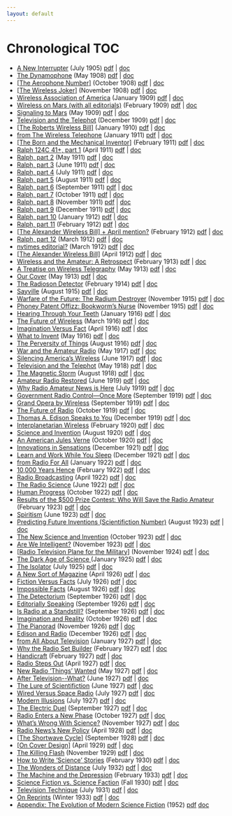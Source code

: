```yaml
---
layout: default
---
```


# Chronological TOC

- [A New Interrupter](http://gernsback.wythoff.net/190507_a_new_interrupter.html) (July 1905)	[pdf](https://github.com/gwijthoff/perversity_of_things/blob/gh-pages/typeset_drafts/190507_a_new_interrupter.pdf?raw=true) \| [doc](https://github.com/gwijthoff/perversity_of_things/blob/gh-pages/typeset_drafts/190507_a_new_interrupter.docx)
- [The Dynamophone](http://gernsback.wythoff.net/190805_the_dynamophone.html) (May 1908)	[pdf](https://github.com/gwijthoff/perversity_of_things/blob/gh-pages/typeset_drafts/190805_the_dynamophone.pdf?raw=true) \| [doc](https://github.com/gwijthoff/perversity_of_things/blob/gh-pages/typeset_drafts/190805_the_dynamophone.docx)
- [\[The Aerophone Number\]](http://gernsback.wythoff.net/190810_the_aerophone_number.html) (October 1908)	[pdf](https://github.com/gwijthoff/perversity_of_things/blob/gh-pages/typeset_drafts/190810_the_aerophone_number.pdf?raw=true) \| [doc](https://github.com/gwijthoff/perversity_of_things/blob/gh-pages/typeset_drafts/190810_the_aerophone_number.docx)
- [\[The Wireless Joker\]](http://gernsback.wythoff.net/190811_the_wireless_joker.html) (November 1908)	[pdf](https://github.com/gwijthoff/perversity_of_things/blob/gh-pages/typeset_drafts/190811_the_wireless_joker.pdf?raw=true) \| [doc](https://github.com/gwijthoff/perversity_of_things/blob/gh-pages/typeset_drafts/190811_the_wireless_joker.docx)
- [Wireless Association of America](http://gernsback.wythoff.net/190901_wireless_association.html) (January 1909)	[pdf](https://github.com/gwijthoff/perversity_of_things/blob/gh-pages/typeset_drafts/190901_wireless_association.pdf?raw=true) \| [doc](https://github.com/gwijthoff/perversity_of_things/blob/gh-pages/typeset_drafts/190901_wireless_association.docx)
- [Wireless on Mars (with all editorials)](http://gernsback.wythoff.net/190902_editorials.html) (February 1909)	[pdf](https://github.com/gwijthoff/perversity_of_things/blob/gh-pages/typeset_drafts/190902_editorials.pdf?raw=true) \| [doc](https://github.com/gwijthoff/perversity_of_things/blob/gh-pages/typeset_drafts/190902_editorials.docx)
- [Signaling to Mars](http://gernsback.wythoff.net/190905_signaling_to_mars.html) (May 1909)	[pdf](https://github.com/gwijthoff/perversity_of_things/blob/gh-pages/typeset_drafts/190905_signaling_to_mars.pdf?raw=true) \| [doc](https://github.com/gwijthoff/perversity_of_things/blob/gh-pages/typeset_drafts/190905_signaling_to_mars.docx)
- [Television and the Telephot](http://gernsback.wythoff.net/190912_television_and_the_telephot.html) (December 1909)	[pdf](https://github.com/gwijthoff/perversity_of_things/blob/gh-pages/typeset_drafts/190912_television_and_the_telephot.pdf?raw=true) \| [doc](https://github.com/gwijthoff/perversity_of_things/blob/gh-pages/typeset_drafts/190912_television_and_the_telephot.docx)
- [\[The Roberts Wireless Bill\]](http://gernsback.wythoff.net/191001_roberts_wireless_bill.html) (January 1910)	[pdf](https://github.com/gwijthoff/perversity_of_things/blob/gh-pages/typeset_drafts/191001_roberts_wireless_bill.pdf?raw=true) \| [doc](https://github.com/gwijthoff/perversity_of_things/blob/gh-pages/typeset_drafts/191001_roberts_wireless_bill.docx)
- [from The Wireless Telephone](http://gernsback.wythoff.net/191100_the_wireless_telephone.html) (January 1911)	[pdf](https://github.com/gwijthoff/perversity_of_things/blob/gh-pages/typeset_drafts/191100_the_wireless_telephone.pdf?raw=true) \| [doc](https://github.com/gwijthoff/perversity_of_things/blob/gh-pages/typeset_drafts/191100_the_wireless_telephone.docx)
- [\[The Born and the Mechanical Inventor\]](http://gernsback.wythoff.net/191102_born_and_mechanical_inventor.html) (February 1911)	[pdf](https://github.com/gwijthoff/perversity_of_things/blob/gh-pages/typeset_drafts/191102_born_and_mechanical_inventor.pdf?raw=true) \| [doc](https://github.com/gwijthoff/perversity_of_things/blob/gh-pages/typeset_drafts/191102_born_and_mechanical_inventor.docx)
- [Ralph 124C 41+, part 1](http://gernsback.wythoff.net/191104_ralph1.html) (April 1911)	[pdf](https://github.com/gwijthoff/perversity_of_things/blob/gh-pages/typeset_drafts/191104_ralph1.pdf?raw=true) \| [doc](https://github.com/gwijthoff/perversity_of_things/blob/gh-pages/typeset_drafts/191104_ralph1.docx)
- [Ralph, part 2](http://gernsback.wythoff.net/191105_ralph2.html) (May 1911)	[pdf](https://github.com/gwijthoff/perversity_of_things/blob/gh-pages/typeset_drafts/191105_ralph2.pdf?raw=true) \| [doc](https://github.com/gwijthoff/perversity_of_things/blob/gh-pages/typeset_drafts/191105_ralph2.docx)
- [Ralph, part 3](http://gernsback.wythoff.net/191106_ralph3.html) (June 1911)	[pdf](https://github.com/gwijthoff/perversity_of_things/blob/gh-pages/typeset_drafts/191106_ralph3.pdf?raw=true) \| [doc](https://github.com/gwijthoff/perversity_of_things/blob/gh-pages/typeset_drafts/191106_ralph3.docx)
- [Ralph, part 4](http://gernsback.wythoff.net/191107_ralph4.html) (July 1911)	[pdf](https://github.com/gwijthoff/perversity_of_things/blob/gh-pages/typeset_drafts/191107_ralph4.pdf?raw=true) \| [doc](https://github.com/gwijthoff/perversity_of_things/blob/gh-pages/typeset_drafts/191107_ralph4.docx)
- [Ralph, part 5](http://gernsback.wythoff.net/191108_ralph5.html) (August 1911)	[pdf](https://github.com/gwijthoff/perversity_of_things/blob/gh-pages/typeset_drafts/191108_ralph5.pdf?raw=true) \| [doc](https://github.com/gwijthoff/perversity_of_things/blob/gh-pages/typeset_drafts/191108_ralph5.docx)
- [Ralph, part 6](http://gernsback.wythoff.net/191109_ralph6.html) (September 1911)	[pdf](https://github.com/gwijthoff/perversity_of_things/blob/gh-pages/typeset_drafts/191109_ralph6.pdf?raw=true) \| [doc](https://github.com/gwijthoff/perversity_of_things/blob/gh-pages/typeset_drafts/191109_ralph6.docx)
- [Ralph, part 7](http://gernsback.wythoff.net/191110_ralph7.html) (October 1911)	[pdf](https://github.com/gwijthoff/perversity_of_things/blob/gh-pages/typeset_drafts/191110_ralph7.pdf?raw=true) \| [doc](https://github.com/gwijthoff/perversity_of_things/blob/gh-pages/typeset_drafts/191110_ralph7.docx)
- [Ralph, part 8](http://gernsback.wythoff.net/191111_ralph8.html) (November 1911)	[pdf](https://github.com/gwijthoff/perversity_of_things/blob/gh-pages/typeset_drafts/191111_ralph8.pdf?raw=true) \| [doc](https://github.com/gwijthoff/perversity_of_things/blob/gh-pages/typeset_drafts/191111_ralph8.docx)
- [Ralph, part 9](http://gernsback.wythoff.net/191112_ralph9.html) (December 1911)	[pdf](https://github.com/gwijthoff/perversity_of_things/blob/gh-pages/typeset_drafts/191112_ralph9.pdf?raw=true) \| [doc](https://github.com/gwijthoff/perversity_of_things/blob/gh-pages/typeset_drafts/191112_ralph9.docx)
- [Ralph, part 10](http://gernsback.wythoff.net/191201_ralph10.html) (January 1912)	[pdf](https://github.com/gwijthoff/perversity_of_things/blob/gh-pages/typeset_drafts/191201_ralph10.pdf?raw=true) \| [doc](https://github.com/gwijthoff/perversity_of_things/blob/gh-pages/typeset_drafts/191201_ralph10.docx)
- [Ralph, part 11](http://gernsback.wythoff.net/191202_ralph11.html) (February 1912)	[pdf](https://github.com/gwijthoff/perversity_of_things/blob/gh-pages/typeset_drafts/191202_ralph11.pdf?raw=true) \| [doc](https://github.com/gwijthoff/perversity_of_things/blob/gh-pages/typeset_drafts/191202_ralph11.docx)
- [\[The Alexander Wireless Bill\] + April mention?](http://gernsback.wythoff.net/191202_alexander_wireless_bill.html) (February 1912)	[pdf](https://github.com/gwijthoff/perversity_of_things/blob/gh-pages/typeset_drafts/191202_alexander_wireless_bill.pdf?raw=true) \| [doc](https://github.com/gwijthoff/perversity_of_things/blob/gh-pages/typeset_drafts/191202_alexander_wireless_bill.docx)
- [Ralph, part 12](http://gernsback.wythoff.net/191203_ralph12.html) (March 1912)	[pdf](https://github.com/gwijthoff/perversity_of_things/blob/gh-pages/typeset_drafts/191203_ralph12.pdf?raw=true) \| [doc](https://github.com/gwijthoff/perversity_of_things/blob/gh-pages/typeset_drafts/191203_ralph12.docx)
- [nytimes editorial?](http://gernsback.wythoff.net/191203_nytimes_editorial.html) (March 1912)	[pdf](https://github.com/gwijthoff/perversity_of_things/blob/gh-pages/typeset_drafts/191203_nytimes_editorial.pdf?raw=true) \| [doc](https://github.com/gwijthoff/perversity_of_things/blob/gh-pages/typeset_drafts/191203_nytimes_editorial.docx)
- [\[The Alexander Wireless Bill\]](http://gernsback.wythoff.net/191204_alexander_wireless_bill.html) (April 1912)	[pdf](https://github.com/gwijthoff/perversity_of_things/blob/gh-pages/typeset_drafts/191204_alexander_wireless_bill.pdf?raw=true) \| [doc](https://github.com/gwijthoff/perversity_of_things/blob/gh-pages/typeset_drafts/191204_alexander_wireless_bill.docx)
- [Wireless and the Amateur: A Retrospect](http://gernsback.wythoff.net/191302_wireless_and_the_amateur.html) (February 1913)	[pdf](https://github.com/gwijthoff/perversity_of_things/blob/gh-pages/typeset_drafts/191302_wireless_and_the_amateur.pdf?raw=true) \| [doc](https://github.com/gwijthoff/perversity_of_things/blob/gh-pages/typeset_drafts/191302_wireless_and_the_amateur.docx)
- [A Treatise on Wireless Telegraphy](http://gernsback.wythoff.net/191305_a_treatise_on_wireless.html) (May 1913)	[pdf](https://github.com/gwijthoff/perversity_of_things/blob/gh-pages/typeset_drafts/191305_a_treatise_on_wireless.pdf?raw=true) \| [doc](https://github.com/gwijthoff/perversity_of_things/blob/gh-pages/typeset_drafts/191305_a_treatise_on_wireless.docx)
- [Our Cover](http://gernsback.wythoff.net/191305_our_cover.html) (May 1913)	[pdf](https://github.com/gwijthoff/perversity_of_things/blob/gh-pages/typeset_drafts/191305_our_cover.pdf?raw=true) \| [doc](https://github.com/gwijthoff/perversity_of_things/blob/gh-pages/typeset_drafts/191305_our_cover.docx)
- [The Radioson Detector](http://gernsback.wythoff.net/191402_radioson_detector.html) (February 1914)	[pdf](https://github.com/gwijthoff/perversity_of_things/blob/gh-pages/typeset_drafts/191402_radioson_detector.pdf?raw=true) \| [doc](https://github.com/gwijthoff/perversity_of_things/blob/gh-pages/typeset_drafts/191402_radioson_detector.docx)
- [Sayville](http://gernsback.wythoff.net/191508_sayville.html) (August 1915)	[pdf](https://github.com/gwijthoff/perversity_of_things/blob/gh-pages/typeset_drafts/191508_sayville.pdf?raw=true) \| [doc](https://github.com/gwijthoff/perversity_of_things/blob/gh-pages/typeset_drafts/191508_sayville.docx)
- [Warfare of the Future: The Radium Destroyer](http://gernsback.wythoff.net/191511_warfare_of_future.html) (November 1915)	[pdf](https://github.com/gwijthoff/perversity_of_things/blob/gh-pages/typeset_drafts/191511_warfare_of_future.pdf?raw=true) \| [doc](https://github.com/gwijthoff/perversity_of_things/blob/gh-pages/typeset_drafts/191511_warfare_of_future.docx)
- [Phoney Patent Offizz: Bookworm’s Nurse](http://gernsback.wythoff.net/191511_bookworm.html) (November 1915)	[pdf](https://github.com/gwijthoff/perversity_of_things/blob/gh-pages/typeset_drafts/191511_bookworm.pdf?raw=true) \| [doc](https://github.com/gwijthoff/perversity_of_things/blob/gh-pages/typeset_drafts/191511_bookworm.docx)
- [Hearing Through Your Teeth](http://gernsback.wythoff.net/191601_hearing_through_teeth.html) (January 1916)	[pdf](https://github.com/gwijthoff/perversity_of_things/blob/gh-pages/typeset_drafts/191601_hearing_through_teeth.pdf?raw=true) \| [doc](https://github.com/gwijthoff/perversity_of_things/blob/gh-pages/typeset_drafts/191601_hearing_through_teeth.docx)
- [The Future of Wireless](http://gernsback.wythoff.net/191603_future_of_wireless.html) (March 1916)	[pdf](https://github.com/gwijthoff/perversity_of_things/blob/gh-pages/typeset_drafts/191603_future_of_wireless.pdf?raw=true) \| [doc](https://github.com/gwijthoff/perversity_of_things/blob/gh-pages/typeset_drafts/191603_future_of_wireless.docx)
- [Imagination Versus Fact](http://gernsback.wythoff.net/191604_imagination_versus_facts.html) (April 1916)	[pdf](https://github.com/gwijthoff/perversity_of_things/blob/gh-pages/typeset_drafts/191604_imagination_versus_facts.pdf?raw=true) \| [doc](https://github.com/gwijthoff/perversity_of_things/blob/gh-pages/typeset_drafts/191604_imagination_versus_facts.docx)
- [What to Invent](http://gernsback.wythoff.net/191605_what_to_invent.html) (May 1916)	[pdf](https://github.com/gwijthoff/perversity_of_things/blob/gh-pages/typeset_drafts/191605_what_to_invent.pdf?raw=true) \| [doc](https://github.com/gwijthoff/perversity_of_things/blob/gh-pages/typeset_drafts/191605_what_to_invent.docx)
- [The Perversity of Things](http://gernsback.wythoff.net/191608_the_perversity_of_things.html) (August 1916)	[pdf](https://github.com/gwijthoff/perversity_of_things/blob/gh-pages/typeset_drafts/191608_the_perversity_of_things.pdf?raw=true) \| [doc](https://github.com/gwijthoff/perversity_of_things/blob/gh-pages/typeset_drafts/191608_the_perversity_of_things.docx)
- [War and the Amateur Radio](http://gernsback.wythoff.net/191705_war_and_the_radio_amateur.html) (May 1917)	[pdf](https://github.com/gwijthoff/perversity_of_things/blob/gh-pages/typeset_drafts/191705_war_and_the_radio_amateur.pdf?raw=true) \| [doc](https://github.com/gwijthoff/perversity_of_things/blob/gh-pages/typeset_drafts/191705_war_and_the_radio_amateur.docx)
- [Silencing America’s Wireless](http://gernsback.wythoff.net/191706_silencing_americas_wireless.html) (June 1917)	[pdf](https://github.com/gwijthoff/perversity_of_things/blob/gh-pages/typeset_drafts/191706_silencing_americas_wireless.pdf?raw=true) \| [doc](https://github.com/gwijthoff/perversity_of_things/blob/gh-pages/typeset_drafts/191706_silencing_americas_wireless.docx)
- [Television and the Telephot](http://gernsback.wythoff.net/191805_television_and_telephot.html) (May 1918)	[pdf](https://github.com/gwijthoff/perversity_of_things/blob/gh-pages/typeset_drafts/191805_television_and_telephot.pdf?raw=true) \| [doc](https://github.com/gwijthoff/perversity_of_things/blob/gh-pages/typeset_drafts/191805_television_and_telephot.docx)
- [The Magnetic Storm](http://gernsback.wythoff.net/191808_magnetic_storm.html) (August 1918)	[pdf](https://github.com/gwijthoff/perversity_of_things/blob/gh-pages/typeset_drafts/191808_magnetic_storm.pdf?raw=true) \| [doc](https://github.com/gwijthoff/perversity_of_things/blob/gh-pages/typeset_drafts/191808_magnetic_storm.docx)
- [Amateur Radio Restored](http://gernsback.wythoff.net/191906_amateur_radio_restored.html) (June 1919)	[pdf](https://github.com/gwijthoff/perversity_of_things/blob/gh-pages/typeset_drafts/191906_amateur_radio_restored.pdf?raw=true) \| [doc](https://github.com/gwijthoff/perversity_of_things/blob/gh-pages/typeset_drafts/191906_amateur_radio_restored.docx)
- [Why Radio Amateur News is Here](http://gernsback.wythoff.net/191907_why_radio_news.html) (July 1919)	[pdf](https://github.com/gwijthoff/perversity_of_things/blob/gh-pages/typeset_drafts/191907_why_radio_news.pdf?raw=true) \| [doc](https://github.com/gwijthoff/perversity_of_things/blob/gh-pages/typeset_drafts/191907_why_radio_news.docx)
- [Government Radio Control—Once More](http://gernsback.wythoff.net/191909_government_radio_control.html) (September 1919)	[pdf](https://github.com/gwijthoff/perversity_of_things/blob/gh-pages/typeset_drafts/191909_government_radio_control.pdf?raw=true) \| [doc](https://github.com/gwijthoff/perversity_of_things/blob/gh-pages/typeset_drafts/191909_government_radio_control.docx)
- [Grand Opera by Wireless](http://gernsback.wythoff.net/191909_opera_by_wireless.html) (September 1919)	[pdf](https://github.com/gwijthoff/perversity_of_things/blob/gh-pages/typeset_drafts/191909_opera_by_wireless.pdf?raw=true) \| [doc](https://github.com/gwijthoff/perversity_of_things/blob/gh-pages/typeset_drafts/191909_opera_by_wireless.docx)
- [The Future of Radio](http://gernsback.wythoff.net/191910_future_of_radio.html) (October 1919)	[pdf](https://github.com/gwijthoff/perversity_of_things/blob/gh-pages/typeset_drafts/191910_future_of_radio.pdf?raw=true) \| [doc](https://github.com/gwijthoff/perversity_of_things/blob/gh-pages/typeset_drafts/191910_future_of_radio.docx)
- [Thomas A. Edison Speaks to You](http://gernsback.wythoff.net/191912_edison_speaks.html) (December 1919)	[pdf](https://github.com/gwijthoff/perversity_of_things/blob/gh-pages/typeset_drafts/191912_edison_speaks.pdf?raw=true) \| [doc](https://github.com/gwijthoff/perversity_of_things/blob/gh-pages/typeset_drafts/191912_edison_speaks.docx)
- [Interplanetarian Wireless](http://gernsback.wythoff.net/192002_interplanetarian_wireless.html) (February 1920)	[pdf](https://github.com/gwijthoff/perversity_of_things/blob/gh-pages/typeset_drafts/192002_interplanetarian_wireless.pdf?raw=true) \| [doc](https://github.com/gwijthoff/perversity_of_things/blob/gh-pages/typeset_drafts/192002_interplanetarian_wireless.docx)
- [Science and Invention](http://gernsback.wythoff.net/192008_science_and_invention.html) (August 1920)	[pdf](https://github.com/gwijthoff/perversity_of_things/blob/gh-pages/typeset_drafts/192008_science_and_invention.pdf?raw=true) \| [doc](https://github.com/gwijthoff/perversity_of_things/blob/gh-pages/typeset_drafts/192008_science_and_invention.docx)
- [An American Jules Verne](http://gernsback.wythoff.net/192010_an_american_jules_verne.html) (October 1920)	[pdf](https://github.com/gwijthoff/perversity_of_things/blob/gh-pages/typeset_drafts/192010_an_american_jules_verne.pdf?raw=true) \| [doc](https://github.com/gwijthoff/perversity_of_things/blob/gh-pages/typeset_drafts/192010_an_american_jules_verne.docx)
- [Innovations in Sensations](http://gernsback.wythoff.net/192112_innovations_in_sensations.html) (December 1921)	[pdf](https://github.com/gwijthoff/perversity_of_things/blob/gh-pages/typeset_drafts/192112_innovations_in_sensations.pdf?raw=true) \| [doc](https://github.com/gwijthoff/perversity_of_things/blob/gh-pages/typeset_drafts/192112_innovations_in_sensations.docx)
- [Learn and Work While You Sleep](http://gernsback.wythoff.net/192112_learn_while_you_sleep.html) (December 1921)	[pdf](https://github.com/gwijthoff/perversity_of_things/blob/gh-pages/typeset_drafts/192112_learn_while_you_sleep.pdf?raw=true) \| [doc](https://github.com/gwijthoff/perversity_of_things/blob/gh-pages/typeset_drafts/192112_learn_while_you_sleep.docx)
- [from Radio For All](http://gernsback.wythoff.net/192200_radio_for_all.html) (January 1922)	[pdf](https://github.com/gwijthoff/perversity_of_things/blob/gh-pages/typeset_drafts/192200_radio_for_all.pdf?raw=true) \| [doc](https://github.com/gwijthoff/perversity_of_things/blob/gh-pages/typeset_drafts/192200_radio_for_all.docx)
- [10,000 Years Hence](http://gernsback.wythoff.net/192202_10k_years_hence.html) (February 1922)	[pdf](https://github.com/gwijthoff/perversity_of_things/blob/gh-pages/typeset_drafts/192202_10k_years_hence.pdf?raw=true) \| [doc](https://github.com/gwijthoff/perversity_of_things/blob/gh-pages/typeset_drafts/192202_10k_years_hence.docx)
- [Radio Broadcasting](http://gernsback.wythoff.net/192204_radio_broadcasting.html) (April 1922)	[pdf](https://github.com/gwijthoff/perversity_of_things/blob/gh-pages/typeset_drafts/192204_radio_broadcasting.pdf?raw=true) \| [doc](https://github.com/gwijthoff/perversity_of_things/blob/gh-pages/typeset_drafts/192204_radio_broadcasting.docx)
- [The Radio Science](http://gernsback.wythoff.net/192206_the_radio_science.html) (June 1922)	[pdf](https://github.com/gwijthoff/perversity_of_things/blob/gh-pages/typeset_drafts/192206_the_radio_science.pdf?raw=true) \| [doc](https://github.com/gwijthoff/perversity_of_things/blob/gh-pages/typeset_drafts/192206_the_radio_science.docx)
- [Human Progress](http://gernsback.wythoff.net/192210_human_progress.html) (October 1922)	[pdf](https://github.com/gwijthoff/perversity_of_things/blob/gh-pages/typeset_drafts/192210_human_progress.pdf?raw=true) \| [doc](https://github.com/gwijthoff/perversity_of_things/blob/gh-pages/typeset_drafts/192210_human_progress.docx)
- [Results of the $500 Prize Contest: Who Will Save the Radio Amateur](http://gernsback.wythoff.net/1923_who_will_save_amateur.html) (February 1923)	[pdf](https://github.com/gwijthoff/perversity_of_things/blob/gh-pages/typeset_drafts/1923_who_will_save_amateur.pdf?raw=true) \| [doc](https://github.com/gwijthoff/perversity_of_things/blob/gh-pages/typeset_drafts/1923_who_will_save_amateur.docx)
- [Spiritism](http://gernsback.wythoff.net/192306_spiritism.html) (June 1923)	[pdf](https://github.com/gwijthoff/perversity_of_things/blob/gh-pages/typeset_drafts/192306_spiritism.pdf?raw=true) \| [doc](https://github.com/gwijthoff/perversity_of_things/blob/gh-pages/typeset_drafts/192306_spiritism.docx)
- [Predicting Future Inventions \(Scientifiction Number\)](http://gernsback.wythoff.net/192308_predicting_future_inventions.html) (August 1923)	[pdf](https://github.com/gwijthoff/perversity_of_things/blob/gh-pages/typeset_drafts/192308_predicting_future_inventions.pdf?raw=true) \| [doc](https://github.com/gwijthoff/perversity_of_things/blob/gh-pages/typeset_drafts/192308_predicting_future_inventions.docx)
- [The New Science and Invention](http://gernsback.wythoff.net/192310_new_si.html) (October 1923)	[pdf](https://github.com/gwijthoff/perversity_of_things/blob/gh-pages/typeset_drafts/192310_new_si.pdf?raw=true) \| [doc](https://github.com/gwijthoff/perversity_of_things/blob/gh-pages/typeset_drafts/192310_new_si.docx)
- [Are We Intelligent?](http://gernsback.wythoff.net/192311_are_we_intelligent.html) (November 1923)	[pdf](https://github.com/gwijthoff/perversity_of_things/blob/gh-pages/typeset_drafts/192311_are_we_intelligent.pdf?raw=true) \| [doc](https://github.com/gwijthoff/perversity_of_things/blob/gh-pages/typeset_drafts/192311_are_we_intelligent.docx)
- [\[Radio Television Plane for the Military\]](http://gernsback.wythoff.net/192411_radio_tv_plane.html) (November 1924)	[pdf](https://github.com/gwijthoff/perversity_of_things/blob/gh-pages/typeset_drafts/192411_radio_tv_plane.pdf?raw=true) \| [doc](https://github.com/gwijthoff/perversity_of_things/blob/gh-pages/typeset_drafts/192411_radio_tv_plane.docx)
- [The Dark Age of Science ](http://gernsback.wythoff.net/192501_dark_age_of_science.html) (January 1925)	[pdf](https://github.com/gwijthoff/perversity_of_things/blob/gh-pages/typeset_drafts/192501_dark_age_of_science.pdf?raw=true) \| [doc](https://github.com/gwijthoff/perversity_of_things/blob/gh-pages/typeset_drafts/192501_dark_age_of_science.docx)
- [The Isolator](http://gernsback.wythoff.net/192507_the_isolator.html) (July 1925) [pdf](https://github.com/gwijthoff/perversity_of_things/blob/gh-pages/typeset_drafts/192507_the_isolator.pdf?raw=true) \| [doc](https://github.com/gwijthoff/perversity_of_things/blob/gh-pages/typeset_drafts/192507_the_isolator.docx)
- [A New Sort of Magazine](http://gernsback.wythoff.net/192604_a_new_sort_of_magazine.html) (April 1926)	[pdf](https://github.com/gwijthoff/perversity_of_things/blob/gh-pages/typeset_drafts/192604_a_new_sort_of_magazine.pdf?raw=true) \| [doc](https://github.com/gwijthoff/perversity_of_things/blob/gh-pages/typeset_drafts/192604_a_new_sort_of_magazine.docx)
- [Fiction Versus Facts](http://gernsback.wythoff.net/192607_fiction_versus_facts.html) (July 1926)	[pdf](https://github.com/gwijthoff/perversity_of_things/blob/gh-pages/typeset_drafts/192607_fiction_versus_facts.pdf?raw=true) \| [doc](https://github.com/gwijthoff/perversity_of_things/blob/gh-pages/typeset_drafts/192607_fiction_versus_facts.docx)
- [Impossible Facts](http://gernsback.wythoff.net/192608_impossible_facts.html) (August 1926)	[pdf](https://github.com/gwijthoff/perversity_of_things/blob/gh-pages/typeset_drafts/192608_impossible_facts.pdf?raw=true) \| [doc](https://github.com/gwijthoff/perversity_of_things/blob/gh-pages/typeset_drafts/192608_impossible_facts.docx)
- [The Detectorium](http://gernsback.wythoff.net/192609_the_detectorium.html) (September 1926)	[pdf](https://github.com/gwijthoff/perversity_of_things/blob/gh-pages/typeset_drafts/192609_the_detectorium.pdf?raw=true) \| [doc](https://github.com/gwijthoff/perversity_of_things/blob/gh-pages/typeset_drafts/192609_the_detectorium.docx)
- [Editorially Speaking](http://gernsback.wythoff.net/192609_editorially_speaking.html) (September 1926)	[pdf](https://github.com/gwijthoff/perversity_of_things/blob/gh-pages/typeset_drafts/192609_editorially_speaking.pdf?raw=true) \| [doc](https://github.com/gwijthoff/perversity_of_things/blob/gh-pages/typeset_drafts/192609_editorially_speaking.docx)
- [Is Radio at a Standstill?](http://gernsback.wythoff.net/192609_is_radio_standstill.html) (September 1926)	[pdf](https://github.com/gwijthoff/perversity_of_things/blob/gh-pages/typeset_drafts/192609_is_radio_standstill.pdf?raw=true) \| [doc](https://github.com/gwijthoff/perversity_of_things/blob/gh-pages/typeset_drafts/192609_is_radio_standstill.docx)
- [Imagination and Reality](http://gernsback.wythoff.net/192610_imagination_and_reality.html) (October 1926)	[pdf](https://github.com/gwijthoff/perversity_of_things/blob/gh-pages/typeset_drafts/192610_imagination_and_reality.pdf?raw=true) \| [doc](https://github.com/gwijthoff/perversity_of_things/blob/gh-pages/typeset_drafts/192610_imagination_and_reality.docx)
- [The Pianorad](http://gernsback.wythoff.net/192611_the_pianorad.html) (November 1926)	[pdf](https://github.com/gwijthoff/perversity_of_things/blob/gh-pages/typeset_drafts/192611_the_pianorad.pdf?raw=true) \| [doc](https://github.com/gwijthoff/perversity_of_things/blob/gh-pages/typeset_drafts/192611_the_pianorad.docx)
- [Edison and Radio](http://gernsback.wythoff.net/192612_edison_and_radio.html) (December 1926)	[pdf](https://github.com/gwijthoff/perversity_of_things/blob/gh-pages/typeset_drafts/192612_edison_and_radio.pdf?raw=true) \| [doc](https://github.com/gwijthoff/perversity_of_things/blob/gh-pages/typeset_drafts/192612_edison_and_radio.docx)
- [from All About Television](http://gernsback.wythoff.net/192700_all_about_television.html) (January 1927)	[pdf](https://github.com/gwijthoff/perversity_of_things/blob/gh-pages/typeset_drafts/192700_all_about_television.pdf?raw=true) \| [doc](https://github.com/gwijthoff/perversity_of_things/blob/gh-pages/typeset_drafts/192700_all_about_television.docx)
- [Why the Radio Set Builder](http://gernsback.wythoff.net/192702_why_radio_set_builder.html) (February 1927)	[pdf](https://github.com/gwijthoff/perversity_of_things/blob/gh-pages/typeset_drafts/192702_why_radio_set_builder.pdf?raw=true) \| [doc](https://github.com/gwijthoff/perversity_of_things/blob/gh-pages/typeset_drafts/192702_why_radio_set_builder.docx)
- [Handicraft](http://gernsback.wythoff.net/192702_handicraft.html) (February 1927)	[pdf](https://github.com/gwijthoff/perversity_of_things/blob/gh-pages/typeset_drafts/192702_handicraft.pdf?raw=true) \| [doc](https://github.com/gwijthoff/perversity_of_things/blob/gh-pages/typeset_drafts/192702_handicraft.docx)
- [Radio Steps Out](http://gernsback.wythoff.net/192704_radio_steps_out.html) (April 1927)	[pdf](https://github.com/gwijthoff/perversity_of_things/blob/gh-pages/typeset_drafts/192704_radio_steps_out.pdf?raw=true) \| [doc](https://github.com/gwijthoff/perversity_of_things/blob/gh-pages/typeset_drafts/192704_radio_steps_out.docx)
- [New Radio ‘Things’ Wanted](http://gernsback.wythoff.net/192705_new_radio_things.html) (May 1927)	[pdf](https://github.com/gwijthoff/perversity_of_things/blob/gh-pages/typeset_drafts/192705_new_radio_things.pdf?raw=true) \| [doc](https://github.com/gwijthoff/perversity_of_things/blob/gh-pages/typeset_drafts/192705_new_radio_things.docx)
- [After Television--What?](http://gernsback.wythoff.net/192706_after_television_what.html) (June 1927)	[pdf](https://github.com/gwijthoff/perversity_of_things/blob/gh-pages/typeset_drafts/192706_after_television_what.pdf?raw=true) \| [doc](https://github.com/gwijthoff/perversity_of_things/blob/gh-pages/typeset_drafts/192706_after_television_what.docx)
- [The Lure of Scientifiction](http://gernsback.wythoff.net/192706_lure_of_scientifiction.html) (June 1927)	[pdf](https://github.com/gwijthoff/perversity_of_things/blob/gh-pages/typeset_drafts/192706_lure_of_scientifiction.pdf?raw=true) \| [doc](https://github.com/gwijthoff/perversity_of_things/blob/gh-pages/typeset_drafts/192706_lure_of_scientifiction.docx)
- [Wired Versus Space Radio](http://gernsback.wythoff.net/192707_wired_versus_space_radio.html) (July 1927)	[pdf](https://github.com/gwijthoff/perversity_of_things/blob/gh-pages/typeset_drafts/192707_wired_versus_space_radio.pdf?raw=true) \| [doc](https://github.com/gwijthoff/perversity_of_things/blob/gh-pages/typeset_drafts/192707_wired_versus_space_radio.docx)
- [Modern Illusions](http://gernsback.wythoff.net/192707_modern_illusions.html) (July 1927)	[pdf](https://github.com/gwijthoff/perversity_of_things/blob/gh-pages/typeset_drafts/192707_modern_illusions.pdf?raw=true) \| [doc](https://github.com/gwijthoff/perversity_of_things/blob/gh-pages/typeset_drafts/192707_modern_illusions.docx)
- [The Electric Duel](http://gernsback.wythoff.net/192709_electric_duel.html) (September 1927)	[pdf](https://github.com/gwijthoff/perversity_of_things/blob/gh-pages/typeset_drafts/192709_electric_duel.pdf?raw=true) \| [doc](https://github.com/gwijthoff/perversity_of_things/blob/gh-pages/typeset_drafts/192709_electric_duel.docx)
- [Radio Enters a New Phase](http://gernsback.wythoff.net/192710_radio_enters_new_phase.html) (October 1927)	[pdf](https://github.com/gwijthoff/perversity_of_things/blob/gh-pages/typeset_drafts/192710_radio_enters_new_phase.pdf?raw=true) \| [doc](https://github.com/gwijthoff/perversity_of_things/blob/gh-pages/typeset_drafts/192710_radio_enters_new_phase.docx)
- [What’s Wrong With Science?](http://gernsback.wythoff.net/192711_whats_wrong_with_science.html) (November 1927)	[pdf](https://github.com/gwijthoff/perversity_of_things/blob/gh-pages/typeset_drafts/192711_whats_wrong_with_science.pdf?raw=true) \| [doc](https://github.com/gwijthoff/perversity_of_things/blob/gh-pages/typeset_drafts/192711_whats_wrong_with_science.docx)
- [Radio News’s New Policy](http://gernsback.wythoff.net/192804_radio_news_new_policy.html) (April 1928)	[pdf](https://github.com/gwijthoff/perversity_of_things/blob/gh-pages/typeset_drafts/192804_radio_news_new_policy.pdf?raw=true) \| [doc](https://github.com/gwijthoff/perversity_of_things/blob/gh-pages/typeset_drafts/192804_radio_news_new_policy.docx)
- [\[The Shortwave Cycle\]](http://gernsback.wythoff.net/192809_shortwave_cycle.html) (September 1928)	[pdf](https://github.com/gwijthoff/perversity_of_things/blob/gh-pages/typeset_drafts/192809_shortwave_cycle.pdf?raw=true) \| [doc](https://github.com/gwijthoff/perversity_of_things/blob/gh-pages/typeset_drafts/192809_shortwave_cycle.docx)
- [\[On Cover Design\]](http://gernsback.wythoff.net/192904_on_cover_design.html) (April 1929)	[pdf](https://github.com/gwijthoff/perversity_of_things/blob/gh-pages/typeset_drafts/192904_on_cover_design.pdf?raw=true) \| [doc](https://github.com/gwijthoff/perversity_of_things/blob/gh-pages/typeset_drafts/192904_on_cover_design.docx)
- [The Killing Flash](http://gernsback.wythoff.net/192911_killing_flash.html) (November 1929)	[pdf](https://github.com/gwijthoff/perversity_of_things/blob/gh-pages/typeset_drafts/192911_killing_flash.pdf?raw=true) \| [doc](https://github.com/gwijthoff/perversity_of_things/blob/gh-pages/typeset_drafts/192911_killing_flash.docx)
- [How to Write ‘Science’ Stories](http://gernsback.wythoff.net/193002_how_to_write_science_stories.html) (February 1930)	[pdf](https://github.com/gwijthoff/perversity_of_things/blob/gh-pages/typeset_drafts/193002_how_to_write_science_stories.pdf?raw=true) \| [doc](https://github.com/gwijthoff/perversity_of_things/blob/gh-pages/typeset_drafts/193002_how_to_write_science_stories.docx)
- [The Wonders of Distance](http://gernsback.wythoff.net/193207_wonders_of_distance.html) (July 1932)	[pdf](https://github.com/gwijthoff/perversity_of_things/blob/gh-pages/typeset_drafts/193207_wonders_of_distance.pdf?raw=true) \| [doc](https://github.com/gwijthoff/perversity_of_things/blob/gh-pages/typeset_drafts/193207_wonders_of_distance.docx)
- [The Machine and the Depression](http://gernsback.wythoff.net/193302_machine_and_the_depression.html) (February 1933)	[pdf](https://github.com/gwijthoff/perversity_of_things/blob/gh-pages/typeset_drafts/193302_machine_and_the_depression.pdf?raw=true) \| [doc](https://github.com/gwijthoff/perversity_of_things/blob/gh-pages/typeset_drafts/193302_machine_and_the_depression.docx)
- [Science Fiction vs. Science Faction](http://gernsback.wythoff.net/193009_science_fiction_science_faction.html) (Fall 1930)	[pdf](https://github.com/gwijthoff/perversity_of_things/blob/gh-pages/typeset_drafts/193009_science_fiction_science_faction.pdf?raw=true) \| [doc](https://github.com/gwijthoff/perversity_of_things/blob/gh-pages/typeset_drafts/193009_science_fiction_science_faction.docx)
- [Television Technique](http://gernsback.wythoff.net/193107_television_technique.html) (July 1931) [pdf](https://github.com/gwijthoff/perversity_of_things/blob/gh-pages/typeset_drafts/193107_television_technique.pdf?raw=true) \| [doc](https://github.com/gwijthoff/perversity_of_things/blob/gh-pages/typeset_drafts/193107_television_technique.docx)
- [On Reprints](http://gernsback.wythoff.net/193312_on_reprints.html) (Winter 1933)	[pdf](https://github.com/gwijthoff/perversity_of_things/blob/gh-pages/typeset_drafts/193312_on_reprints.pdf?raw=true) \| [doc](https://github.com/gwijthoff/perversity_of_things/blob/gh-pages/typeset_drafts/193312_on_reprints.docx)
- [Appendix: The Evolution of Modern Science Fiction](http://gernsback.wythoff.net/195200_evolution_of_modern_sf.html) (1952)	[pdf](https://github.com/gwijthoff/perversity_of_things/blob/gh-pages/typeset_drafts/195200_evolution_of_modern_sf.docx) [doc](https://github.com/gwijthoff/perversity_of_things/blob/gh-pages/typeset_drafts/195200_evolution_of_modern_sf.docx)
